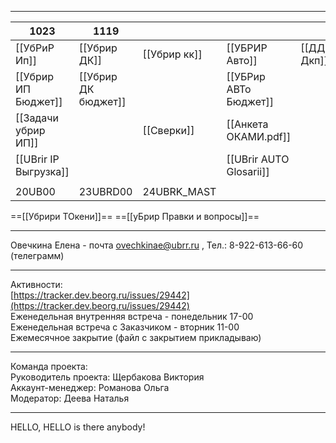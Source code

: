 
---

| 1023                  | 1119                |              |                         |             |
| --------------------- | ------------------- | ------------ | ----------------------- | ----------- |
| [[УбРиР Ип]]          | [[Убрир ДК]]        | [[Убрир кк]] | [[УБРИР Авто]]          | [[ДДу Дкп]] |
| [[Убрир ИП Бюджет]]   | [[Убрир ДК бюджет]] |              | [[УБРир АВТо Бюджет]]   |             |
| [[Задачи убрир ИП]]   |                     | [[Сверки]]   | [[Анкета ОКАМИ.pdf]]    |             |
| [[UBrir IP Выгрузка]] |                     |              | [[UBrir AUTO Glosarii]] |             |
|                       |                     |              |                         |             |
| 20UB00                | 23UBRD00            | 24UBRK_MAST  |                         |             |
==[[Убрири ТОкени]]==
==[[уБрир Правки и вопросы]]==


---
Овечкина Елена - почта ovechkinae@ubrr.ru , Тел.: 8-922-613-66-60 (телеграмм)

---
Активности:  
[https://tracker.dev.beorg.ru/issues/29442](https://tracker.dev.beorg.ru/issues/29442)  
Еженедельная внутренняя встреча - понедельник 17-00  
Еженедельная встреча с Заказчиком - вторник 11-00  
Ежемесячное закрытие (файл с закрытием прикладываю)

-------
Команда проекта:  
Руководитель проекта: Щербакова Виктория  
Аккаунт-менеджер: Романова Ольга  
Модератор: Деева Наталья

---
HELLO, HELLO is there anybody!
